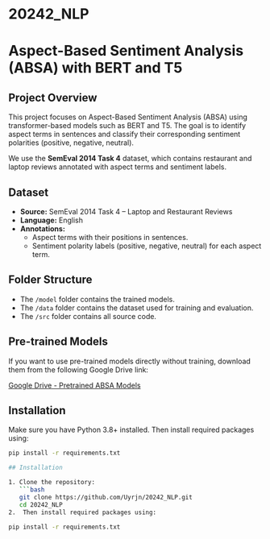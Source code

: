 # 20242_NLP
# Aspect-Based Sentiment Analysis (ABSA) with BERT and T5

## Project Overview

This project focuses on Aspect-Based Sentiment Analysis (ABSA) using transformer-based models such as BERT and T5. The goal is to identify aspect terms in sentences and classify their corresponding sentiment polarities (positive, negative, neutral).

We use the **SemEval 2014 Task 4** dataset, which contains restaurant and laptop reviews annotated with aspect terms and sentiment labels.

## Dataset

- **Source:** SemEval 2014 Task 4 – Laptop and Restaurant Reviews
- **Language:** English
- **Annotations:**
  - Aspect terms with their positions in sentences.
  - Sentiment polarity labels (positive, negative, neutral) for each aspect term.

## Folder Structure


- The `/model` folder contains the trained models.
- The `/data` folder contains the dataset used for training and evaluation.
- The `/src` folder contains all source code.

## Pre-trained Models

If you want to use pre-trained models directly without training, download them from the following Google Drive link:

[Google Drive - Pretrained ABSA Models](https://drive.google.com/drive/folders/1n6tgLScgJZxnGxkuKuFpXxRPxMbcV2eh?usp=sharing)

## Installation

Make sure you have Python 3.8+ installed. Then install required packages using:

```bash
pip install -r requirements.txt

## Installation

1. Clone the repository:
   ```bash
   git clone https://github.com/Uyrjn/20242_NLP.git
   cd 20242_NLP
2.  Then install required packages using:

pip install -r requirements.txt


